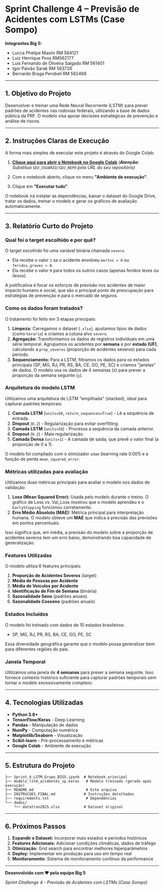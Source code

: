 # Sprint Challenge 4 – Previsão de Acidentes com LSTMs (Case Sompo)

**Integrantes Big 5:**
- Lucca Phelipe Masini RM 564121
- Luiz Henrique Poss RM562177
- Luis Fernando de Oliveira Salgado RM 561401
- Igor Paixão Sarak RM 563726
- Bernardo Braga Perobeli RM 562468

---

## 1. Objetivo do Projeto
Desenvolver e treinar uma Rede Neural Recorrente (LSTM) para prever padrões de acidentes nas rodovias federais, utilizando a base de dados pública da PRF. O modelo visa apoiar decisões estratégicas de prevenção e análise de riscos.

---

## 2. Instruções Claras de Execução

A forma mais simples de executar este projeto é através do Google Colab:

1.  **[Clique aqui para abrir o Notebook no Google Colab](https://colab.research.google.com/github/SEU_USUARIO/SEU_REPO/blob/main/Sprint_4_LSTM_Grupo_BIG5.ipynb)** *(**Atenção:** Substitua `SEU_USUARIO/SEU_REPO` pela URL do seu repositório)*

2.  Com o notebook aberto, clique no menu **"Ambiente de execução"**.
3.  Clique em **"Executar tudo"**.

O notebook irá instalar as dependências, baixar o dataset do Google Drive, tratar os dados, treinar o modelo e gerar os gráficos de avaliação automaticamente.

---

## 3. Relatório Curto do Projeto

### Qual foi o target escolhido e por quê?

O target escolhido foi uma variável binária chamada `severo`. 
-   Ela recebe o valor `1` se o acidente envolveu `mortos > 0` ou `feridos_graves > 0`.
-   Ela recebe o valor `0` para todos os outros casos (apenas feridos leves ou ilesos).

A justificativa é focar os esforços de previsão nos acidentes de maior impacto humano e social, que são o principal ponto de preocupação para estratégias de prevenção e para o mercado de seguros.

### Como os dados foram tratados?

O tratamento foi feito em 3 etapas principais:
1.  **Limpeza:** Carregamos o dataset (`.xlsx`), ajustamos tipos de dados (como `horario`) e criamos a coluna alvo `severo`.
2.  **Agregação:** Transformamos os dados de registros individuais em uma série temporal. Agrupamos os acidentes por **semana** e por **estado (UF)**, calculando a `prop_severos` (proporção de acidentes severos) para cada período.
3.  **Sequenciamento:** Para a LSTM, filtramos os dados para os estados principais (SP, MG, RJ, PR, RS, BA, CE, GO, PE, SC) e criamos "janelas" de dados. O modelo usa os dados de 4 semanas (`X`) para prever a proporção da semana seguinte (`y`).

### Arquitetura do modelo LSTM

Utilizamos uma arquitetura de LSTM "empilhada" (stacked), ideal para capturar padrões temporais:
1.  **Camada LSTM** (`units=50`, `return_sequences=True`) - Lê a sequência de entrada.
2.  **Dropout** (`0.2`) - Regularização para evitar overfitting.
3.  **Camada LSTM** (`units=50`) - Processa a sequência da camada anterior.
4.  **Dropout** (`0.2`) - Mais regularização.
5.  **Camada Densa** (`units=1`) - A camada de saída, que prevê o valor final (a proporção de 0 a 1).

O modelo foi compilado com o otimizador `adam` (learning rate 0.001) e a função de perda `mean_squared_error`.

### Métricas utilizadas para avaliação

Utilizamos duas métricas principais para avaliar o modelo nos dados de validação:
1.  **Loss (Mean Squared Error):** Usada pelo modelo durante o treino. O gráfico de Loss vs. Val_Loss mostrou que o modelo aprendeu e o `EarlyStopping` funcionou corretamente.
2.  **Erro Médio Absoluto (MAE):** Métrica principal para interpretação humana. O modelo obteve um **MAE** que indica a precisão das previsões em pontos percentuais.

Isso significa que, em média, a previsão do modelo sobre a proporção de acidentes severos tem um erro baixo, demonstrando boa capacidade de generalização.

### Features Utilizadas

O modelo utiliza 6 features principais:
1. **Proporção de Acidentes Severos** (target)
2. **Média de Pessoas por Acidente**
3. **Média de Veículos por Acidente**
4. **Identificação de Fim de Semana** (binária)
5. **Sazonalidade Seno** (padrões anuais)
6. **Sazonalidade Cosseno** (padrões anuais)

### Estados Incluídos

O modelo foi treinado com dados de 10 estados brasileiros:
- SP, MG, RJ, PR, RS, BA, CE, GO, PE, SC

Essa diversidade geográfica garante que o modelo possa generalizar bem para diferentes regiões do país.

### Janela Temporal

Utilizamos uma janela de **4 semanas** para prever a semana seguinte. Isso fornece contexto histórico suficiente para capturar padrões temporais sem tornar o modelo excessivamente complexo.

---

## 4. Tecnologias Utilizadas

- **Python 3.8+**
- **TensorFlow/Keras** - Deep Learning
- **Pandas** - Manipulação de dados
- **NumPy** - Computação numérica
- **Matplotlib/Seaborn** - Visualização
- **Scikit-learn** - Pré-processamento e métricas
- **Google Colab** - Ambiente de execução

---

## 5. Estrutura do Projeto

```
├── Sprint_4_LSTM_Grupo_BIG5.ipynb  # Notebook principal
├── modelo_lstm_acidentes_sp.keras   # Modelo treinado (gerado após execução)
├── README.md                        # Este arquivo
├── INSTRUCOES_FINAL.md             # Instruções detalhadas
├── requirements.txt                 # Dependências
└── dados/
    └── datatran2025.xlsx           # Dataset original
```

---

## 6. Próximos Passos

1. **Expandir o Dataset:** Incorporar mais estados e períodos históricos
2. **Features Adicionais:** Adicionar condições climáticas, dados de tráfego
3. **Otimização:** Grid search para encontrar melhores hiperparâmetros
4. **Deploy:** Implementar em produção para uso em tempo real
5. **Monitoramento:** Sistema de monitoramento contínuo da performance

---

**Desenvolvido com ❤️ pela equipe Big 5**

*Sprint Challenge 4 - Previsão de Acidentes com LSTMs (Case Sompo)*
